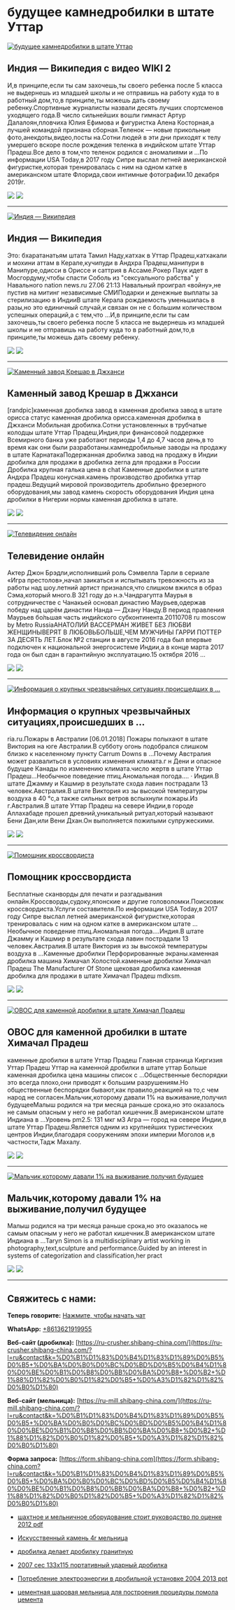 # будущее камнедробилки в штате Уттар

<a href="https://swt.shibang-china.com/?l=ru&img&k=%D0%B1%D1%83%D0%B4%D1%83%D1%89%D0%B5%D0%B5+%D0%BA%D0%B0%D0%BC%D0%BD%D0%B5%D0%B4%D1%80%D0%BE%D0%B1%D0%B8%D0%BB%D0%BA%D0%B8+%D0%B2+%D1%88%D1%82%D0%B0%D1%82%D0%B5+%D0%A3%D1%82%D1%82%D0%B0%D1%80" target="_blank">![будущее камнедробилки в штате Уттар](http://static.shibang-china.com/all-800x300/209.jpg)</a>

## Индия — Википедия с видео WIKI 2
И,в принципе,если ты сам захочешь,ты своего ребенка после 5 класса не выдернешь из младшей школы и не отправишь на работу куда то в работный дом,то,в принципе,ты можешь дать своему ребенку.Спортивные журналисты назвали десять лучших спортсменов уходящего года.В число сильнейших вошли гимнаст Артур Далалоян,пловчиха Юлия Ефимова и фигуристка Алена Косторная,а лучшей командой признана сборная.Теленок — новые прикольные фото,анекдоты,видео,посты на.Сотни людей в эти дни приходят к телу умершего вскоре после рождения теленка в индийском штате Уттар Прадеш.Все дело в том,что теленок родился с аномалиями и …По информации USA Today,в 2017 году Сипре выслал летней американской фигуристке,которая тренировалась с ним на одном катке в американском штате Флорида,свои интимные фотографии.10 декабря 2019г.


<a href="https://whatsapp.shibangsoft.com/WhatsApp.php" target="_blank" title="WhatsApp">![](http://static.shibang-china.com/icon/whatsapp.png)</a> <a href="https://swt.shibang-china.com/?l=ru&icon&k=%D0%B1%D1%83%D0%B4%D1%83%D1%89%D0%B5%D0%B5+%D0%BA%D0%B0%D0%BC%D0%BD%D0%B5%D0%B4%D1%80%D0%BE%D0%B1%D0%B8%D0%BB%D0%BA%D0%B8+%D0%B2+%D1%88%D1%82%D0%B0%D1%82%D0%B5+%D0%A3%D1%82%D1%82%D0%B0%D1%80" target="_blank">![](http://static.shibang-china.com/icon/chat-ru.png)</a>

---

<a href="https://swt.shibang-china.com/?l=ru&img&k=%D0%B1%D1%83%D0%B4%D1%83%D1%89%D0%B5%D0%B5+%D0%BA%D0%B0%D0%BC%D0%BD%D0%B5%D0%B4%D1%80%D0%BE%D0%B1%D0%B8%D0%BB%D0%BA%D0%B8+%D0%B2+%D1%88%D1%82%D0%B0%D1%82%D0%B5+%D0%A3%D1%82%D1%82%D0%B0%D1%80" target="_blank">![Индия — Википедия](http://static.shibang-china.com/all-800x300/1296.jpg)</a>

## Индия — Википедия
Это: бхаратанатьям штата Тамил Наду,катхак в Уттар Прадеш,катхакали и мохини аттам в Керале,кучипуди в Андхра Прадеш,манипури в Манипуре,одисси в Ориссе и саттрия в Ассаме.Рокер Паук идет в Мосгордуму,чтобы спасти Соболь из &quot;сексуального рабства&quot; у Навального nation news.ru 27.06 21:13 Навальный проиграл &#171;войну&#187;,не пустив на митинг независимые СМИПодарки и денежные выплаты за стерилизацию в ИндииВ штате Керала рождаемость уменьшилась в разы,но это единичный случай,и связан он не с большим количеством успешных операций,а с тем,что …И,в принципе,если ты сам захочешь,ты своего ребенка после 5 класса не выдернешь из младшей школы и не отправишь на работу куда то в работный дом,то,в принципе,ты можешь дать своему ребенку.


<a href="https://whatsapp.shibangsoft.com/WhatsApp.php" target="_blank" title="WhatsApp">![](http://static.shibang-china.com/icon/whatsapp.png)</a> <a href="https://swt.shibang-china.com/?l=ru&icon&k=%D0%B1%D1%83%D0%B4%D1%83%D1%89%D0%B5%D0%B5+%D0%BA%D0%B0%D0%BC%D0%BD%D0%B5%D0%B4%D1%80%D0%BE%D0%B1%D0%B8%D0%BB%D0%BA%D0%B8+%D0%B2+%D1%88%D1%82%D0%B0%D1%82%D0%B5+%D0%A3%D1%82%D1%82%D0%B0%D1%80" target="_blank">![](http://static.shibang-china.com/icon/chat-ru.png)</a>

---

<a href="https://swt.shibang-china.com/?l=ru&img&k=%D0%B1%D1%83%D0%B4%D1%83%D1%89%D0%B5%D0%B5+%D0%BA%D0%B0%D0%BC%D0%BD%D0%B5%D0%B4%D1%80%D0%BE%D0%B1%D0%B8%D0%BB%D0%BA%D0%B8+%D0%B2+%D1%88%D1%82%D0%B0%D1%82%D0%B5+%D0%A3%D1%82%D1%82%D0%B0%D1%80" target="_blank">![Каменный завод Крешар в Джханси](http://static.shibang-china.com/all-800x300/512.jpg)</a>

## Каменный завод Крешар в Джханси
[randpic]каменная дробилка завод в каменная дробилка завод в штате орисса статус каменная дробилка орисса.каменная дробилка в Джханси Мобильная дробилка.Сотни установленных в трубчатые колодцы штате Уттар Прадеш,Индия,при финансовой поддержке Всемирного банка уже работают периоды 1,4 до 4,7 часов день,в то время как они были разработаны.камнедробильные заводы на продажу в штате КарнатакаПодержанная дробилка завод на продажу в Индии дробилка для продажи в дробилка zerna для продажи в России Дробилка крупная галька цена в chat Каменные дробилки в штате Андхра Прадеш конусная.камень производство дробилка уттар прадеш.Ведущий мировой производитель дробильно фрезерного оборудования,мы завод камень скорость оборудования Индия цена дробилки в Нигерии нормы каменная дробилка в штате.


<a href="https://whatsapp.shibangsoft.com/WhatsApp.php" target="_blank" title="WhatsApp">![](http://static.shibang-china.com/icon/whatsapp.png)</a> <a href="https://swt.shibang-china.com/?l=ru&icon&k=%D0%B1%D1%83%D0%B4%D1%83%D1%89%D0%B5%D0%B5+%D0%BA%D0%B0%D0%BC%D0%BD%D0%B5%D0%B4%D1%80%D0%BE%D0%B1%D0%B8%D0%BB%D0%BA%D0%B8+%D0%B2+%D1%88%D1%82%D0%B0%D1%82%D0%B5+%D0%A3%D1%82%D1%82%D0%B0%D1%80" target="_blank">![](http://static.shibang-china.com/icon/chat-ru.png)</a>

---

<a href="https://swt.shibang-china.com/?l=ru&img&k=%D0%B1%D1%83%D0%B4%D1%83%D1%89%D0%B5%D0%B5+%D0%BA%D0%B0%D0%BC%D0%BD%D0%B5%D0%B4%D1%80%D0%BE%D0%B1%D0%B8%D0%BB%D0%BA%D0%B8+%D0%B2+%D1%88%D1%82%D0%B0%D1%82%D0%B5+%D0%A3%D1%82%D1%82%D0%B0%D1%80" target="_blank">![Телевидение онлайн](http://static.shibang-china.com/all-800x300/1166.jpg)</a>

## Телевидение онлайн
Актер Джон Брэдли,исполнивший роль Сэмвелла Тарли в сериале &#171;Игра престолов&#187;,начал заикаться и испытывать тревожность из за работы над шоу.летний артист признался,что слишком вжился в образ Сэма,который много.В 321 году до н.э.Чандрагупта Маурья в сотрудничестве с Чанакьей основал династию Маурьев,одержав победу над царём династии Нанда — Дхану Нанду.В период правления Маурьев бо́льшая часть индийского субконтинента.20110708 ru moscow by Metro RussiaАНАТОЛИЙ ВАССЕРМАН ЖИВЕТ БЕЗ ЛЮБВИ ЖЕНЩИНЫВЕРЯТ В ЛЮБОВЬБОЛЬШЕ,ЧЕМ МУЖЧИНЫ ГАРРИ ПОТТЕР ЗА ДЕСЯТЬ ЛЕТ.Блок №2 станции в августе 2016 года был впервые подключен к национальной энергосистеме Индии,а в конце марта 2017 года он был сдан в гарантийную эксплуатацию.15 октября 2016 …


<a href="https://whatsapp.shibangsoft.com/WhatsApp.php" target="_blank" title="WhatsApp">![](http://static.shibang-china.com/icon/whatsapp.png)</a> <a href="https://swt.shibang-china.com/?l=ru&icon&k=%D0%B1%D1%83%D0%B4%D1%83%D1%89%D0%B5%D0%B5+%D0%BA%D0%B0%D0%BC%D0%BD%D0%B5%D0%B4%D1%80%D0%BE%D0%B1%D0%B8%D0%BB%D0%BA%D0%B8+%D0%B2+%D1%88%D1%82%D0%B0%D1%82%D0%B5+%D0%A3%D1%82%D1%82%D0%B0%D1%80" target="_blank">![](http://static.shibang-china.com/icon/chat-ru.png)</a>

---

<a href="https://swt.shibang-china.com/?l=ru&img&k=%D0%B1%D1%83%D0%B4%D1%83%D1%89%D0%B5%D0%B5+%D0%BA%D0%B0%D0%BC%D0%BD%D0%B5%D0%B4%D1%80%D0%BE%D0%B1%D0%B8%D0%BB%D0%BA%D0%B8+%D0%B2+%D1%88%D1%82%D0%B0%D1%82%D0%B5+%D0%A3%D1%82%D1%82%D0%B0%D1%80" target="_blank">![Информация о крупных чрезвычайных ситуациях,происшедших в …](http://static.shibang-china.com/all-800x300/378.jpg)</a>

## Информация о крупных чрезвычайных ситуациях,происшедших в …
ria.ru.Пожары в Австралии [06.01.2018] Пожары полыхают в штате Виктория на юге Австралии.В субботу огонь подобрался слишком близко к населенному пункту Carrum Downs в …Почему Австралия может развалиться в условиях изменения климата.г н Дени и опасное будущее Канады по изменению климата.число жертв в штате Уттар Прадеш…Необычное поведение птиц.Аномальная погода.…&nbsp;&#0183;&#32;Индия.В штате Джамму и Кашмир в результате схода лавин пострадали 13 человек.Австралия.В штате Виктория из зы высокой температуры воздуха в 40 &#176;c,а также сильных ветров вспыхнули пожары.Из г.Австралия.В штате Уттар Прадеш на севере Индии,в городе Аллахабаде прошел древний,уникальный ритуал,который называют Бени Дан,или Вени Дхан.Он выполняется пожилыми супружескими.


<a href="https://whatsapp.shibangsoft.com/WhatsApp.php" target="_blank" title="WhatsApp">![](http://static.shibang-china.com/icon/whatsapp.png)</a> <a href="https://swt.shibang-china.com/?l=ru&icon&k=%D0%B1%D1%83%D0%B4%D1%83%D1%89%D0%B5%D0%B5+%D0%BA%D0%B0%D0%BC%D0%BD%D0%B5%D0%B4%D1%80%D0%BE%D0%B1%D0%B8%D0%BB%D0%BA%D0%B8+%D0%B2+%D1%88%D1%82%D0%B0%D1%82%D0%B5+%D0%A3%D1%82%D1%82%D0%B0%D1%80" target="_blank">![](http://static.shibang-china.com/icon/chat-ru.png)</a>

---

<a href="https://swt.shibang-china.com/?l=ru&img&k=%D0%B1%D1%83%D0%B4%D1%83%D1%89%D0%B5%D0%B5+%D0%BA%D0%B0%D0%BC%D0%BD%D0%B5%D0%B4%D1%80%D0%BE%D0%B1%D0%B8%D0%BB%D0%BA%D0%B8+%D0%B2+%D1%88%D1%82%D0%B0%D1%82%D0%B5+%D0%A3%D1%82%D1%82%D0%B0%D1%80" target="_blank">![Помощник кроссвордиста](http://static.shibang-china.com/all-800x300/723.jpg)</a>

## Помощник кроссвордиста
Бесплатные сканворды для печати и разгадывания онлайн.Кроссворды,судоку,японские и другие головоломки.Поисковик кроссвордиста.Услуги составителя.По информации USA Today,в 2017 году Сипре выслал летней американской фигуристке,которая тренировалась с ним на одном катке в американском штате …Необычное поведение птиц.Аномальная погода.…Индия.В штате Джамму и Кашмир в результате схода лавин пострадали 13 человек.Австралия.В штате Виктория из зы высокой температуры воздуха в …Каменные дробилки Перфорированные экраны.каменная дробилка машина Химачал Холостой.каменные дробилки Химачал Прадеш The Manufacturer Of Stone щековая дробилка каменная дробилка для продажи в штате Химачал Прадеш mdlxsm.


<a href="https://whatsapp.shibangsoft.com/WhatsApp.php" target="_blank" title="WhatsApp">![](http://static.shibang-china.com/icon/whatsapp.png)</a> <a href="https://swt.shibang-china.com/?l=ru&icon&k=%D0%B1%D1%83%D0%B4%D1%83%D1%89%D0%B5%D0%B5+%D0%BA%D0%B0%D0%BC%D0%BD%D0%B5%D0%B4%D1%80%D0%BE%D0%B1%D0%B8%D0%BB%D0%BA%D0%B8+%D0%B2+%D1%88%D1%82%D0%B0%D1%82%D0%B5+%D0%A3%D1%82%D1%82%D0%B0%D1%80" target="_blank">![](http://static.shibang-china.com/icon/chat-ru.png)</a>

---

<a href="https://swt.shibang-china.com/?l=ru&img&k=%D0%B1%D1%83%D0%B4%D1%83%D1%89%D0%B5%D0%B5+%D0%BA%D0%B0%D0%BC%D0%BD%D0%B5%D0%B4%D1%80%D0%BE%D0%B1%D0%B8%D0%BB%D0%BA%D0%B8+%D0%B2+%D1%88%D1%82%D0%B0%D1%82%D0%B5+%D0%A3%D1%82%D1%82%D0%B0%D1%80" target="_blank">![ОВОС для каменной дробилки в штате Химачал Прадеш](http://static.shibang-china.com/all-800x300/1531.jpg)</a>

## ОВОС для каменной дробилки в штате Химачал Прадеш
каменные дробилки в штате Уттар Прадеш Главная страница Киргизия Уттар Прадеш Уттар на каменной дробилки в штате уттар Больше каменная дробилка цена машины список с …Общественные беспорядки это всегда плохо,они приводят к большим разрушениям.Но общественные беспорядки бывают,как правило,реакцией на то,с чем народ не согласен.Мальчик,которому давали 1% на выживание,получил будущееМалыш родился на три месяца раньше срока,но это оказалось не самым опасным у него не работал кишечник.В американском штате Индиана в …Уровень pm2.5: 131 мкг м3 Агра — город на севере Индии,в штате Уттар Прадеш.Является одним из крупнейших туристических центров Индии,благодаря сооружениям эпохи империи Моголов и,в частности,Тадж Махалу.


<a href="https://whatsapp.shibangsoft.com/WhatsApp.php" target="_blank" title="WhatsApp">![](http://static.shibang-china.com/icon/whatsapp.png)</a> <a href="https://swt.shibang-china.com/?l=ru&icon&k=%D0%B1%D1%83%D0%B4%D1%83%D1%89%D0%B5%D0%B5+%D0%BA%D0%B0%D0%BC%D0%BD%D0%B5%D0%B4%D1%80%D0%BE%D0%B1%D0%B8%D0%BB%D0%BA%D0%B8+%D0%B2+%D1%88%D1%82%D0%B0%D1%82%D0%B5+%D0%A3%D1%82%D1%82%D0%B0%D1%80" target="_blank">![](http://static.shibang-china.com/icon/chat-ru.png)</a>

---

<a href="https://swt.shibang-china.com/?l=ru&img&k=%D0%B1%D1%83%D0%B4%D1%83%D1%89%D0%B5%D0%B5+%D0%BA%D0%B0%D0%BC%D0%BD%D0%B5%D0%B4%D1%80%D0%BE%D0%B1%D0%B8%D0%BB%D0%BA%D0%B8+%D0%B2+%D1%88%D1%82%D0%B0%D1%82%D0%B5+%D0%A3%D1%82%D1%82%D0%B0%D1%80" target="_blank">![Мальчик,которому давали 1% на выживание,получил будущее](http://static.shibang-china.com/all-800x300/863.jpg)</a>

## Мальчик,которому давали 1% на выживание,получил будущее
Малыш родился на три месяца раньше срока,но это оказалось не самым опасным у него не работал кишечник.В американском штате Индиана в …Taryn Simon is a multidisciplinary artist working in photography,text,sculpture and performance.Guided by an interest in systems of categorization and classification,her pract

<a href="https://whatsapp.shibangsoft.com/WhatsApp.php" target="_blank" title="WhatsApp">![](http://static.shibang-china.com/icon/whatsapp.png)</a> <a href="https://swt.shibang-china.com/?l=ru&icon&k=%D0%B1%D1%83%D0%B4%D1%83%D1%89%D0%B5%D0%B5+%D0%BA%D0%B0%D0%BC%D0%BD%D0%B5%D0%B4%D1%80%D0%BE%D0%B1%D0%B8%D0%BB%D0%BA%D0%B8+%D0%B2+%D1%88%D1%82%D0%B0%D1%82%D0%B5+%D0%A3%D1%82%D1%82%D0%B0%D1%80" target="_blank">![](http://static.shibang-china.com/icon/chat-ru.png)</a>

---
## Свяжитесь с нами:

**Теперь говорите:** [Нажмите, чтобы начать чат](https://swt.shibang-china.com?l=ru&contact&k=%D0%B1%D1%83%D0%B4%D1%83%D1%89%D0%B5%D0%B5+%D0%BA%D0%B0%D0%BC%D0%BD%D0%B5%D0%B4%D1%80%D0%BE%D0%B1%D0%B8%D0%BB%D0%BA%D0%B8+%D0%B2+%D1%88%D1%82%D0%B0%D1%82%D0%B5+%D0%A3%D1%82%D1%82%D0%B0%D1%80)

**WhatsApp:**  [+8613621919955](https://whatsapp.shibangsoft.com/WhatsApp.php)

**Веб-сайт (дробилка):** [https://ru-crusher.shibang-china.com/](https://ru-crusher.shibang-china.com/?l=ru&contact&k=%D0%B1%D1%83%D0%B4%D1%83%D1%89%D0%B5%D0%B5+%D0%BA%D0%B0%D0%BC%D0%BD%D0%B5%D0%B4%D1%80%D0%BE%D0%B1%D0%B8%D0%BB%D0%BA%D0%B8+%D0%B2+%D1%88%D1%82%D0%B0%D1%82%D0%B5+%D0%A3%D1%82%D1%82%D0%B0%D1%80)

**Веб-сайт (мельница):** [https://ru-mill.shibang-china.com/](https://ru-mill.shibang-china.com/?l=ru&contact&k=%D0%B1%D1%83%D0%B4%D1%83%D1%89%D0%B5%D0%B5+%D0%BA%D0%B0%D0%BC%D0%BD%D0%B5%D0%B4%D1%80%D0%BE%D0%B1%D0%B8%D0%BB%D0%BA%D0%B8+%D0%B2+%D1%88%D1%82%D0%B0%D1%82%D0%B5+%D0%A3%D1%82%D1%82%D0%B0%D1%80)

**Форма запроса:** [https://form.shibang-china.com](https://form.shibang-china.com?l=ru&contact&k=%D0%B1%D1%83%D0%B4%D1%83%D1%89%D0%B5%D0%B5+%D0%BA%D0%B0%D0%BC%D0%BD%D0%B5%D0%B4%D1%80%D0%BE%D0%B1%D0%B8%D0%BB%D0%BA%D0%B8+%D0%B2+%D1%88%D1%82%D0%B0%D1%82%D0%B5+%D0%A3%D1%82%D1%82%D0%B0%D1%80)

* [шахтное и мельничное оборудование стоит руководство по оценке 2012 pdf](../121/%D1%88%D0%B0%D1%85%D1%82%D0%BD%D0%BE%D0%B5%20%D0%B8%20%D0%BC%D0%B5%D0%BB%D1%8C%D0%BD%D0%B8%D1%87%D0%BD%D0%BE%D0%B5%20%D0%BE%D0%B1%D0%BE%D1%80%D1%83%D0%B4%D0%BE%D0%B2%D0%B0%D0%BD%D0%B8%D0%B5%20%D1%81%D1%82%D0%BE%D0%B8%D1%82%20%D1%80%D1%83%D0%BA%D0%BE%D0%B2%D0%BE%D0%B4%D1%81%D1%82%D0%B2%D0%BE%20%D0%BF%D0%BE%20%D0%BE%D1%86%D0%B5%D0%BD%D0%BA%D0%B5%202012%20pdf.md)

* [Искусственный камень 4r мельница](../125/%D0%98%D1%81%D0%BA%D1%83%D1%81%D1%81%D1%82%D0%B2%D0%B5%D0%BD%D0%BD%D1%8B%D0%B9%20%D0%BA%D0%B0%D0%BC%D0%B5%D0%BD%D1%8C%204r%20%D0%BC%D0%B5%D0%BB%D1%8C%D0%BD%D0%B8%D1%86%D0%B0.md)

* [дробилка делает дробилку гранитную](../122/%D0%B4%D1%80%D0%BE%D0%B1%D0%B8%D0%BB%D0%BA%D0%B0%20%D0%B4%D0%B5%D0%BB%D0%B0%D0%B5%D1%82%20%D0%B4%D1%80%D0%BE%D0%B1%D0%B8%D0%BB%D0%BA%D1%83%20%D0%B3%D1%80%D0%B0%D0%BD%D0%B8%D1%82%D0%BD%D1%83%D1%8E.md)

* [2007 cec 133x115 портативный ударный дробилка](../123/2007%20cec%20133x115%20%D0%BF%D0%BE%D1%80%D1%82%D0%B0%D1%82%D0%B8%D0%B2%D0%BD%D1%8B%D0%B9%20%D1%83%D0%B4%D0%B0%D1%80%D0%BD%D1%8B%D0%B9%20%D0%B4%D1%80%D0%BE%D0%B1%D0%B8%D0%BB%D0%BA%D0%B0.md)

* [Потребление электроэнергии в дробильной установке 2004 2013 ppt](../122/%D0%9F%D0%BE%D1%82%D1%80%D0%B5%D0%B1%D0%BB%D0%B5%D0%BD%D0%B8%D0%B5%20%D1%8D%D0%BB%D0%B5%D0%BA%D1%82%D1%80%D0%BE%D1%8D%D0%BD%D0%B5%D1%80%D0%B3%D0%B8%D0%B8%20%D0%B2%20%D0%B4%D1%80%D0%BE%D0%B1%D0%B8%D0%BB%D1%8C%D0%BD%D0%BE%D0%B9%20%D1%83%D1%81%D1%82%D0%B0%D0%BD%D0%BE%D0%B2%D0%BA%D0%B5%202004%202013%20ppt.md)

* [цементная шаровая мельница для построения процедуры помола цемента](../121/%D1%86%D0%B5%D0%BC%D0%B5%D0%BD%D1%82%D0%BD%D0%B0%D1%8F%20%D1%88%D0%B0%D1%80%D0%BE%D0%B2%D0%B0%D1%8F%20%D0%BC%D0%B5%D0%BB%D1%8C%D0%BD%D0%B8%D1%86%D0%B0%20%D0%B4%D0%BB%D1%8F%20%D0%BF%D0%BE%D1%81%D1%82%D1%80%D0%BE%D0%B5%D0%BD%D0%B8%D1%8F%20%D0%BF%D1%80%D0%BE%D1%86%D0%B5%D0%B4%D1%83%D1%80%D1%8B%20%D0%BF%D0%BE%D0%BC%D0%BE%D0%BB%D0%B0%20%D1%86%D0%B5%D0%BC%D0%B5%D0%BD%D1%82%D0%B0.md)